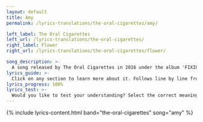 ```yaml
---
layout: default
title: Amy
permalink: /lyrics-translations/the-oral-cigarettes/amy/

left_label: The Oral Cigarettes
left_url: /lyrics-translations/the-oral-cigarettes/
right_label: Flower
right_url: /lyrics-translations/the-oral-cigarettes/flower/

song_description: >-
  A song released by The Oral Cigarettes in 2016 under the album 'FIXION'.
lyrics_guide: >-
  Click on any section to learn more about it. Follows line by line from <a href="https://open.spotify.com/track/1PubxlFeesWDghC3B9I280?si=dfdd361e391e4041" target="_blank"> Spotify</a>.
lyrics_progress: 100%
lyrics_test: >-
  Would you like to test your understanding? Select the correct meaning of the highlighted word!
---
```


<!-- !PAGE CONTENT! -->
{% include lyrics-content.html band="the-oral-cigarettes" song="amy" %}